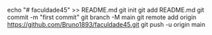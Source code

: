echo "# faculdade45" >> README.md
git init
git add README.md
git commit -m "first commit"
git branch -M main
git remote add origin https://github.com/Bruno1893/faculdade45.git
git push -u origin main